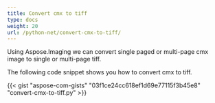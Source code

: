 ```yaml
---
title: Convert cmx to tiff
type: docs
weight: 20
url: /python-net/convert-cmx-to-tiff/
---
```


Using Aspose.Imaging we can convert single paged or multi-page cmx image to single or multi-page tiff.

The following code snippet shows you how to convert cmx to tiff.

{{< gist "aspose-com-gists" "03f1ce24cc618ef1d69e77115f3b45e8" "convert-cmx-to-tiff.py" >}}
